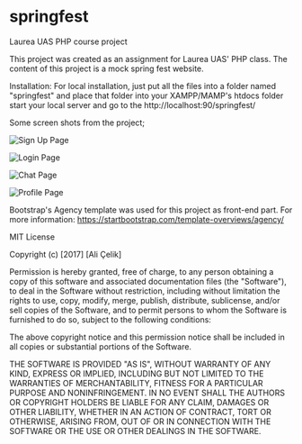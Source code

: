 # springfest
Laurea UAS PHP course project

This project was created as an assignment for Laurea UAS' PHP class. The content of this project is a mock spring fest website.

Installation: For local installation, just put all the files into a folder named "springfest" and place that folder into your XAMPP/MAMP's htdocs folder start your local server and go to the http://localhost:90/springfest/

Some screen shots from the project;

![Sign Up Page](http://i.imgur.com/UGg5IBU.png "Sign Up page")

![Login Page](http://i.imgur.com/osWSjkl.png "Login page")

![Chat Page](http://i.imgur.com/8lTxRs9.png "Chat page")

![Profile Page](http://i.imgur.com/NJDc5WX.png "Profile page")


Bootstrap's Agency template was used for this project as front-end part. For more information: https://startbootstrap.com/template-overviews/agency/


MIT License

Copyright (c) [2017] [Ali Çelik]

Permission is hereby granted, free of charge, to any person obtaining a copy
of this software and associated documentation files (the "Software"), to deal
in the Software without restriction, including without limitation the rights
to use, copy, modify, merge, publish, distribute, sublicense, and/or sell
copies of the Software, and to permit persons to whom the Software is
furnished to do so, subject to the following conditions:

The above copyright notice and this permission notice shall be included in all
copies or substantial portions of the Software.

THE SOFTWARE IS PROVIDED "AS IS", WITHOUT WARRANTY OF ANY KIND, EXPRESS OR
IMPLIED, INCLUDING BUT NOT LIMITED TO THE WARRANTIES OF MERCHANTABILITY,
FITNESS FOR A PARTICULAR PURPOSE AND NONINFRINGEMENT. IN NO EVENT SHALL THE
AUTHORS OR COPYRIGHT HOLDERS BE LIABLE FOR ANY CLAIM, DAMAGES OR OTHER
LIABILITY, WHETHER IN AN ACTION OF CONTRACT, TORT OR OTHERWISE, ARISING FROM,
OUT OF OR IN CONNECTION WITH THE SOFTWARE OR THE USE OR OTHER DEALINGS IN THE
SOFTWARE.
